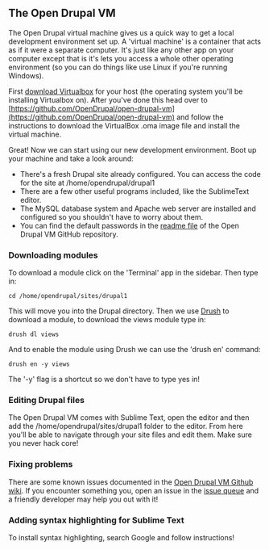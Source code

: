 The Open Drupal VM
------------------

The Open Drupal virtual machine gives us a quick way to get a local development environment set up. A 'virtual machine' is a container that acts as if it were a separate computer. It's just like any other app on your computer except that is it's lets you access a whole other operating environment (so you can do things like use Linux if you're running Windows).

First [download Virtualbox](https://www.virtualbox.org/wiki/Downloads) for your host (the operating system you'll be installing Virtualbox on). After you've done this head over to [https://github.com/OpenDrupal/open-drupal-vm](https://github.com/OpenDrupal/open-drupal-vm) and follow the instructions to download the VirtualBox .oma image file and install the virtual machine.

Great! Now we can start using our new development environment. Boot up your machine and take a look around:

* There's a fresh Drupal site already configured. You can access the code for the site at /home/opendrupal/drupal1
* There are a few other useful programs included, like the SublimeText editor.
* The MySQL database system and Apache web server are installed and configured so you shouldn't have to worry about them.
* You can find the default passwords in the [readme file](https://github.com/OpenDrupal/open-drupal-vm#passwords) of the Open Drupal VM GitHub repository.

### Downloading modules

To download a module click on the 'Terminal' app in the sidebar. Then type in:

```cd /home/opendrupal/sites/drupal1```

This will move you into the Drupal directory. Then we use [Drush](http://www.drush.org/) to download a module, to download the views module type in:

```drush dl views```

And to enable the module using Drush we can use the 'drush en' command:

```drush en -y views```

The '-y' flag is a shortcut so we don't have to type yes in!

### Editing Drupal files

The Open Drupal VM comes with Sublime Text, open the editor and then add the /home/opendrupal/sites/drupal1 folder to the editor. From here you'll be able to navigate through your site files and edit them. Make sure you never hack core!

### Fixing problems

There are some known issues documented in the [Open Drupal VM Github wiki](https://github.com/OpenDrupal/open-drupal-vm/wiki/Troubleshooting). If you encounter something you, open an issue in the [issue queue](https://github.com/OpenDrupal/open-drupal-vm/issues) and a friendly developer may help you out with it!

### Adding syntax highlighting for Sublime Text

To install syntax highlighting, search Google and follow instructions!
